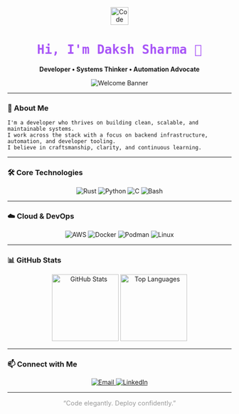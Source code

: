 <!-- ────────────────────────────────────────────── -->
<!--              DevQuanta | GitHub Profile        -->
<!-- ────────────────────────────────────────────── -->

<p align="center">
  <img src="https://img.icons8.com/ios-filled/50/a855f7/source-code.png" width="40" alt="Code Icon"/>
</p>

<h1 align="center" style="color:#a855f7; font-family:'Fira Code', monospace;">Hi, I'm Daksh Sharma 👋</h1>

<p align="center">
  <strong>Developer • Systems Thinker • Automation Advocate</strong>
</p>

<p align="center">
  <img src="https://img.shields.io/static/v1?label=Welcome&message=To%20My%20Tech%20Space&color=a855f7&style=for-the-badge&logo=github&logoColor=white" alt="Welcome Banner"/>
</p>

---

### 🧠 About Me

```text
I'm a developer who thrives on building clean, scalable, and maintainable systems. 
I work across the stack with a focus on backend infrastructure, automation, and developer tooling.
I believe in craftsmanship, clarity, and continuous learning.
```

---

### 🛠️ Core Technologies

<p align="center">
  <img src="https://img.shields.io/badge/Rust-%20?style=for-the-badge&logo=rust&logoColor=a855f7&labelColor=1e1b4b&color=1e1b4b" alt="Rust"/>
  <img src="https://img.shields.io/badge/Python-%20?style=for-the-badge&logo=python&logoColor=a855f7&labelColor=1e1b4b&color=1e1b4b" alt="Python"/>
  <img src="https://img.shields.io/badge/C-%20?style=for-the-badge&logo=c&logoColor=a855f7&labelColor=1e1b4b&color=1e1b4b" alt="C"/>
  <img src="https://img.shields.io/badge/Bash-%20?style=for-the-badge&logo=gnubash&logoColor=a855f7&labelColor=1e1b4b&color=1e1b4b" alt="Bash"/>
</p>

---

### ☁️ Cloud & DevOps

<p align="center">
  <img src="https://img.shields.io/badge/AWS-%20?style=for-the-badge&logo=aws&logoColor=a855f7&labelColor=1e1b4b&color=1e1b4b" alt="AWS"/>
  <img src="https://img.shields.io/badge/Docker-%20?style=for-the-badge&logo=docker&logoColor=a855f7&labelColor=1e1b4b&color=1e1b4b" alt="Docker"/>
  <img src="https://img.shields.io/badge/Podman-%20?style=for-the-badge&logo=podman&logoColor=a855f7&labelColor=1e1b4b&color=1e1b4b" alt="Podman"/>
  <img src="https://img.shields.io/badge/Linux-%20?style=for-the-badge&logo=linux&logoColor=a855f7&labelColor=1e1b4b&color=1e1b4b" alt="Linux"/>
</p>

---

### 📊 GitHub Stats

<p align="center">
  <img src="https://github-readme-stats.vercel.app/api?username=DevQuanta&show_icons=true&theme=midnight-purple&hide_border=true" height="150" alt="GitHub Stats"/>
  <img src="https://github-readme-stats.vercel.app/api/top-langs/?username=DevQuanta&layout=compact&theme=midnight-purple&hide_border=true" height="150" alt="Top Languages"/>
</p>

---

### 📫 Connect with Me

<p align="center">
  <a href="mailto:daksh@disroot.org">
    <img src="https://img.shields.io/badge/Email-%20?style=for-the-badge&logo=gmail&logoColor=a855f7&labelColor=1e1b4b&color=1e1b4b" alt="Email"/>
  </a>
  <a href="https://linkedin.com/in/devquanta">
    <img src="https://img.shields.io/badge/LinkedIn-%20?style=for-the-badge&logo=linkedin&logoColor=a855f7&labelColor=1e1b4b&color=1e1b4b" alt="LinkedIn"/>
  </a>
</p>

---

<p align="center" style="font-size:0.9rem; color:#999;">“Code elegantly. Deploy confidently.”</p>
